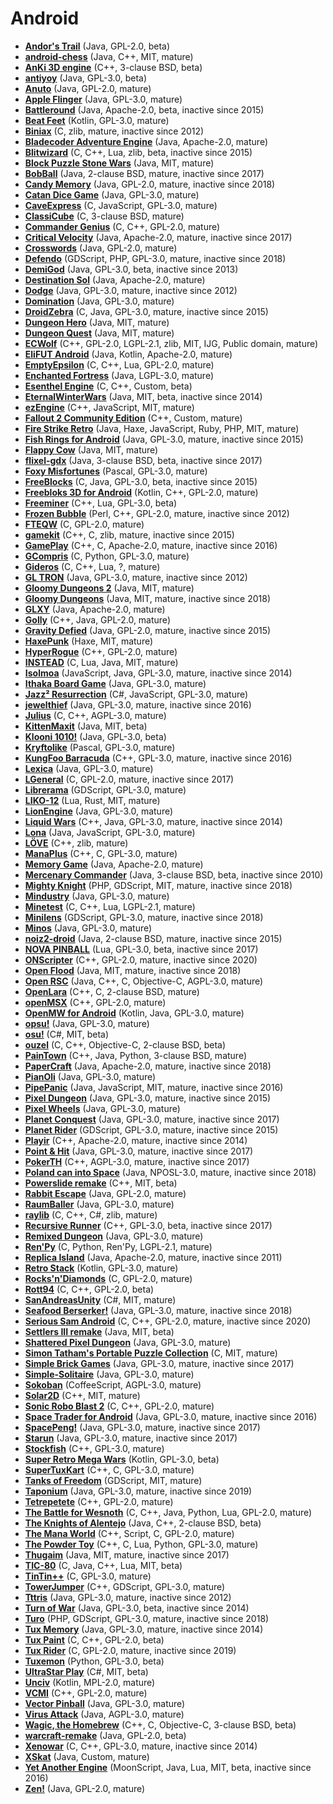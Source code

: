[comment]: # (autogenerated content, do not edit)
# Android

- **[Andor's Trail](../andors_trail.md)** (Java, GPL-2.0, beta)
- **[android-chess](../android-chess.md)** (Java, C++, MIT, mature)
- **[AnKi 3D engine](../anki_3d_engine.md)** (C++, 3-clause BSD, beta)
- **[antiyoy](../antiyoy.md)** (Java, GPL-3.0, beta)
- **[Anuto](../anuto.md)** (Java, GPL-2.0, mature)
- **[Apple Flinger](../apple_flinger.md)** (Java, GPL-3.0, mature)
- **[Battleround](../battleround.md)** (Java, Apache-2.0, beta, inactive since 2015)
- **[Beat Feet](../beat_feet.md)** (Kotlin, GPL-3.0, mature)
- **[Biniax](../biniax.md)** (C, zlib, mature, inactive since 2012)
- **[Bladecoder Adventure Engine](../bladecoder_adventure_engine.md)** (Java, Apache-2.0, mature)
- **[Blitwizard](../blitwizard.md)** (C, C++, Lua, zlib, beta, inactive since 2015)
- **[Block Puzzle Stone Wars](../block_puzzle_stone_wars.md)** (Java, MIT, mature)
- **[BobBall](../bobball.md)** (Java, 2-clause BSD, mature, inactive since 2017)
- **[Candy Memory](../candy_memory.md)** (Java, GPL-2.0, mature, inactive since 2018)
- **[Catan Dice Game](../catan_dice_game.md)** (Java, GPL-3.0, mature)
- **[CaveExpress](../caveexpress.md)** (C, JavaScript, GPL-3.0, mature)
- **[ClassiCube](../classicube.md)** (C, 3-clause BSD, mature)
- **[Commander Genius](../commander_genius.md)** (C, C++, GPL-2.0, mature)
- **[Critical Velocity](../critical_velocity.md)** (Java, Apache-2.0, mature, inactive since 2017)
- **[Crosswords](../crosswords.md)** (Java, GPL-2.0, mature)
- **[Defendo](../defendo.md)** (GDScript, PHP, GPL-3.0, mature, inactive since 2018)
- **[DemiGod](../demigod.md)** (Java, GPL-3.0, beta, inactive since 2013)
- **[Destination Sol](../destination_sol.md)** (Java, Apache-2.0, mature)
- **[Dodge](../dodge.md)** (Java, GPL-3.0, mature, inactive since 2012)
- **[Domination](../domination.md)** (Java, GPL-3.0, mature)
- **[DroidZebra](../droidzebra.md)** (C, Java, GPL-3.0, mature, inactive since 2015)
- **[Dungeon Hero](../dungeon_hero.md)** (Java, MIT, mature)
- **[Dungeon Quest](../dungeon_quest.md)** (Java, MIT, mature)
- **[ECWolf](../ecwolf.md)** (C++, GPL-2.0, LGPL-2.1, zlib, MIT, IJG, Public domain, mature)
- **[EliFUT Android](../elifut_android.md)** (Java, Kotlin, Apache-2.0, mature)
- **[EmptyEpsilon](../emptyepsilon.md)** (C, C++, Lua, GPL-2.0, mature)
- **[Enchanted Fortress](../enchanted_fortress.md)** (Java, LGPL-3.0, mature)
- **[Esenthel Engine](../esenthel_engine.md)** (C, C++, Custom, beta)
- **[EternalWinterWars](../eternalwinterwars.md)** (Java, MIT, beta, inactive since 2014)
- **[ezEngine](../ezengine.md)** (C++, JavaScript, MIT, mature)
- **[Fallout 2 Community Edition](../fallout_2_community_edition.md)** (C++, Custom, mature)
- **[Fire Strike Retro](../fire_strike_retro.md)** (Java, Haxe, JavaScript, Ruby, PHP, MIT, mature)
- **[Fish Rings for Android](../fish_rings_for_android.md)** (Java, GPL-3.0, mature, inactive since 2015)
- **[Flappy Cow](../flappy_cow.md)** (Java, MIT, mature)
- **[flixel-gdx](../flixel-gdx.md)** (Java, 3-clause BSD, beta, inactive since 2017)
- **[Foxy Misfortunes](../foxy_misfortunes.md)** (Pascal, GPL-3.0, mature)
- **[FreeBlocks](../freeblocks.md)** (C, Java, GPL-3.0, beta, inactive since 2015)
- **[Freebloks 3D for Android](../freebloks_3d_for_android.md)** (Kotlin, C++, GPL-2.0, mature)
- **[Freeminer](../freeminer.md)** (C++, Lua, GPL-3.0, beta)
- **[Frozen Bubble](../frozen_bubble.md)** (Perl, C++, GPL-2.0, mature, inactive since 2012)
- **[FTEQW](../fteqw.md)** (C, GPL-2.0, mature)
- **[gamekit](../gamekit.md)** (C++, C, zlib, mature, inactive since 2015)
- **[GamePlay](../gameplay3d.md)** (C++, C, Apache-2.0, mature, inactive since 2016)
- **[GCompris](../gcompris.md)** (C, Python, GPL-3.0, mature)
- **[Gideros](../gideros.md)** (C, C++, Lua, ?, mature)
- **[GL TRON](../gl_tron.md)** (Java, GPL-3.0, mature, inactive since 2012)
- **[Gloomy Dungeons 2](../gloomy_dungeons_2.md)** (Java, MIT, mature)
- **[Gloomy Dungeons](../gloomy_dungeons.md)** (Java, MIT, mature, inactive since 2018)
- **[GLXY](../glxy.md)** (Java, Apache-2.0, mature)
- **[Golly](../golly.md)** (C++, Java, GPL-2.0, mature)
- **[Gravity Defied](../gravity_defied.md)** (Java, GPL-2.0, mature, inactive since 2015)
- **[HaxePunk](../haxepunk.md)** (Haxe, MIT, mature)
- **[HyperRogue](../hyperrogue.md)** (C++, GPL-2.0, mature)
- **[INSTEAD](../instead.md)** (C, Lua, Java, MIT, mature)
- **[Isolmoa](../isolmoa.md)** (JavaScript, Java, GPL-3.0, mature, inactive since 2014)
- **[Ithaka Board Game](../ithaka_board_game.md)** (Java, GPL-3.0, mature)
- **[Jazz² Resurrection](../jazz_resurrection.md)** (C#, JavaScript, GPL-3.0, mature)
- **[jewelthief](../jewelthief.md)** (Java, GPL-3.0, mature, inactive since 2016)
- **[Julius](../julius.md)** (C, C++, AGPL-3.0, mature)
- **[KittenMaxit](../kittenmaxit.md)** (Java, MIT, beta)
- **[Klooni 1010!](../klooni_1010.md)** (Java, GPL-3.0, beta)
- **[Kryftolike](../kryftolike.md)** (Pascal, GPL-3.0, mature)
- **[KungFoo Barracuda](../kungfoo_barracuda.md)** (C++, GPL-3.0, mature, inactive since 2016)
- **[Lexica](../lexica.md)** (Java, GPL-3.0, mature)
- **[LGeneral](../lgeneral.md)** (C, GPL-2.0, mature, inactive since 2017)
- **[Librerama](../librerama.md)** (GDScript, GPL-3.0, mature)
- **[LIKO-12](../liko-12.md)** (Lua, Rust, MIT, mature)
- **[LionEngine](../lionengine.md)** (Java, GPL-3.0, mature)
- **[Liquid Wars](../liquid_wars.md)** (C++, Java, GPL-3.0, mature, inactive since 2014)
- **[Lona](../lona.md)** (Java, JavaScript, GPL-3.0, mature)
- **[LÖVE](../love.md)** (C++, zlib, mature)
- **[ManaPlus](../manaplus.md)** (C++, C, GPL-3.0, mature)
- **[Memory Game](../memory_game.md)** (Java, Apache-2.0, mature)
- **[Mercenary Commander](../mercenary_commander.md)** (Java, 3-clause BSD, beta, inactive since 2010)
- **[Mighty Knight](../mighty_knight.md)** (PHP, GDScript, MIT, mature, inactive since 2018)
- **[Mindustry](../mindustry.md)** (Java, GPL-3.0, mature)
- **[Minetest](../minetest.md)** (C, C++, Lua, LGPL-2.1, mature)
- **[Minilens](../minilens.md)** (GDScript, GPL-3.0, mature, inactive since 2018)
- **[Minos](../minos.md)** (Java, GPL-3.0, mature)
- **[noiz2-droid](../noiz2-droid.md)** (Java, 2-clause BSD, mature, inactive since 2015)
- **[NOVA PINBALL](../nova_pinball.md)** (Lua, GPL-3.0, beta, inactive since 2017)
- **[ONScripter](../onscripter.md)** (C++, GPL-2.0, mature, inactive since 2020)
- **[Open Flood](../open_flood.md)** (Java, MIT, mature, inactive since 2018)
- **[Open RSC](../open_rsc.md)** (Java, C++, C, Objective-C, AGPL-3.0, mature)
- **[OpenLara](../openlara.md)** (C++, C, 2-clause BSD, mature)
- **[openMSX](../openmsx.md)** (C++, GPL-2.0, mature)
- **[OpenMW for Android](../openmw_for_android.md)** (Kotlin, Java, GPL-3.0, mature)
- **[opsu!](../opsu.md)** (Java, GPL-3.0, mature)
- **[osu!](../osu.md)** (C#, MIT, beta)
- **[ouzel](../ouzel.md)** (C, C++, Objective-C, 2-clause BSD, beta)
- **[PainTown](../paintown.md)** (C++, Java, Python, 3-clause BSD, mature)
- **[PaperCraft](../papercraft.md)** (Java, Apache-2.0, mature, inactive since 2018)
- **[PianOli](../pianoli.md)** (Java, GPL-3.0, mature)
- **[PipePanic](../pipepanic.md)** (Java, JavaScript, MIT, mature, inactive since 2016)
- **[Pixel Dungeon](../pixel_dungeon.md)** (Java, GPL-3.0, mature, inactive since 2015)
- **[Pixel Wheels](../pixel_wheels.md)** (Java, GPL-3.0, mature)
- **[Planet Conquest](../planet_conquest.md)** (Java, GPL-3.0, mature, inactive since 2017)
- **[Planet Rider](../planet_rider.md)** (GDScript, GPL-3.0, mature, inactive since 2015)
- **[Playir](../playir.md)** (C++, Apache-2.0, mature, inactive since 2014)
- **[Point & Hit](../point_hit.md)** (Java, GPL-3.0, mature, inactive since 2017)
- **[PokerTH](../pokerth.md)** (C++, AGPL-3.0, mature, inactive since 2017)
- **[Poland can into Space](../poland_can_into_space.md)** (Java, NPOSL-3.0, mature, inactive since 2018)
- **[Powerslide remake](../powerslide_remake.md)** (C++, MIT, beta)
- **[Rabbit Escape](../rabbit_escape.md)** (Java, GPL-2.0, mature)
- **[RaumBaller](../raumballer.md)** (Java, GPL-3.0, mature)
- **[raylib](../raylib.md)** (C, C++, C#, zlib, mature)
- **[Recursive Runner](../recursive_runner.md)** (C++, GPL-3.0, beta, inactive since 2017)
- **[Remixed Dungeon](../remixed_dungeon.md)** (Java, GPL-3.0, mature)
- **[Ren'Py](../renpy.md)** (C, Python, Ren'Py, LGPL-2.1, mature)
- **[Replica Island](../replica_island.md)** (Java, Apache-2.0, mature, inactive since 2011)
- **[Retro Stack](../retro_stack.md)** (Kotlin, GPL-3.0, mature)
- **[Rocks'n'Diamonds](../rocksndiamonds.md)** (C, GPL-2.0, mature)
- **[Rott94](../rott94.md)** (C, C++, GPL-2.0, beta)
- **[SanAndreasUnity](../sanandreasunity.md)** (C#, MIT, mature)
- **[Seafood Berserker!](../seafood_berserker.md)** (Java, GPL-3.0, mature, inactive since 2018)
- **[Serious Sam Android](../serious_sam_android.md)** (C, C++, GPL-2.0, mature, inactive since 2020)
- **[Settlers III remake](../settlers_iii_remake.md)** (Java, MIT, beta)
- **[Shattered Pixel Dungeon](../shattered_pixel_dungeon.md)** (Java, GPL-3.0, mature)
- **[Simon Tatham's Portable Puzzle Collection](../simon_tathams_portable_puzzle_collection.md)** (C, MIT, mature)
- **[Simple Brick Games](../simple_brick_games.md)** (Java, GPL-3.0, mature, inactive since 2017)
- **[Simple-Solitaire](../simple-solitaire.md)** (Java, GPL-3.0, mature)
- **[Sokoban](../sokoban.md)** (CoffeeScript, AGPL-3.0, mature)
- **[Solar2D](../solar2d.md)** (C++, MIT, mature)
- **[Sonic Robo Blast 2](../sonic_robo_blast_2.md)** (C, C++, GPL-2.0, mature)
- **[Space Trader for Android](../space_trader_for_android.md)** (Java, GPL-3.0, mature, inactive since 2016)
- **[SpacePeng!](../spacepeng.md)** (Java, GPL-3.0, mature, inactive since 2017)
- **[Starun](../starun.md)** (Java, GPL-3.0, mature, inactive since 2017)
- **[Stockfish](../stockfish.md)** (C++, GPL-3.0, mature)
- **[Super Retro Mega Wars](../super_retro_mega_wars.md)** (Kotlin, GPL-3.0, beta)
- **[SuperTuxKart](../supertuxkart.md)** (C++, C, GPL-3.0, mature)
- **[Tanks of Freedom](../tanks_of_freedom.md)** (GDScript, MIT, mature)
- **[Taponium](../taponium.md)** (Java, GPL-3.0, mature, inactive since 2019)
- **[Tetrepetete](../tetrepetete.md)** (C++, GPL-2.0, mature)
- **[The Battle for Wesnoth](../the_battle_for_wesnoth.md)** (C, C++, Java, Python, Lua, GPL-2.0, mature)
- **[The Knights of Alentejo](../the_knights_of_alentejo.md)** (Java, C++, 2-clause BSD, beta)
- **[The Mana World](../the_mana_world.md)** (C++, Script, C, GPL-2.0, mature)
- **[The Powder Toy](../the_powder_toy.md)** (C++, C, Lua, Python, GPL-3.0, mature)
- **[Thugaim](../thugaim.md)** (Java, MIT, mature, inactive since 2017)
- **[TIC-80](../tic-80.md)** (C, Java, C++, Lua, MIT, beta)
- **[TinTin++](../tintin++.md)** (C, GPL-3.0, mature)
- **[TowerJumper](../towerjumper.md)** (C++, GDScript, GPL-3.0, mature)
- **[Tttris](../tttris.md)** (Java, GPL-3.0, mature, inactive since 2012)
- **[Turn of War](../turn_of_war.md)** (Java, GPL-3.0, beta, inactive since 2014)
- **[Turo](../turo.md)** (PHP, GDScript, GPL-3.0, mature, inactive since 2018)
- **[Tux Memory](../tux_memory.md)** (Java, GPL-3.0, mature, inactive since 2014)
- **[Tux Paint](../tux_paint.md)** (C, C++, GPL-2.0, beta)
- **[Tux Rider](../tux_rider.md)** (C, GPL-2.0, mature, inactive since 2019)
- **[Tuxemon](../tuxemon.md)** (Python, GPL-3.0, beta)
- **[UltraStar Play](../ultrastar_play.md)** (C#, MIT, beta)
- **[Unciv](../unciv.md)** (Kotlin, MPL-2.0, mature)
- **[VCMI](../vcmi.md)** (C++, GPL-2.0, mature)
- **[Vector Pinball](../vector_pinball.md)** (Java, GPL-3.0, mature)
- **[Virus Attack](../virus_attack.md)** (Java, AGPL-3.0, mature)
- **[Wagic, the Homebrew](../wagic_the_homebrew.md)** (C++, C, Objective-C, 3-clause BSD, beta)
- **[warcraft-remake](../warcraft-remake.md)** (Java, GPL-2.0, beta)
- **[Xenowar](../xenowar.md)** (C, C++, GPL-3.0, mature, inactive since 2014)
- **[XSkat](../xskat.md)** (Java, Custom, mature)
- **[Yet Another Engine](../yet_another_engine.md)** (MoonScript, Java, Lua, MIT, beta, inactive since 2016)
- **[Zen!](../zen.md)** (Java, GPL-2.0, mature)